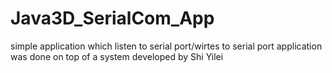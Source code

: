 # Java3D_SerialCom_App

simple application which listen to serial port/wirtes to serial port
application was done on top of a system developed by Shi Yilei
